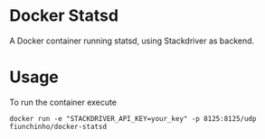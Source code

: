 # Docker Statsd

A Docker container running statsd, using Stackdriver as backend.

# Usage
To run the container execute

    docker run -e "STACKDRIVER_API_KEY=your_key" -p 8125:8125/udp fiunchinho/docker-statsd
